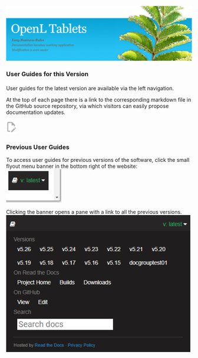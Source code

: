 <img src="img/OpenLHome.png" width="700">

<h3 style="margin-bottom:1.25em;">User Guides for this Version</h3>

User guides for the latest version are available via the left navigation.

At the top of each page there is a link to the corresponding markdown file in the GitHub source repository, via which visitors can easily propose documentation updates.

<img src="img/edit_button.png" width="30">

<h3> Previous User Guides</h3>

To access user guides for previous versions of the software, click the small flyout menu banner in the bottom right of the website:
<img src="img/versions_flyout_closed.png" width="150">

Clicking the banner opens a pane with a link to all the previous versions.
<img src="img/versions_flyout_open.png" width="500">
